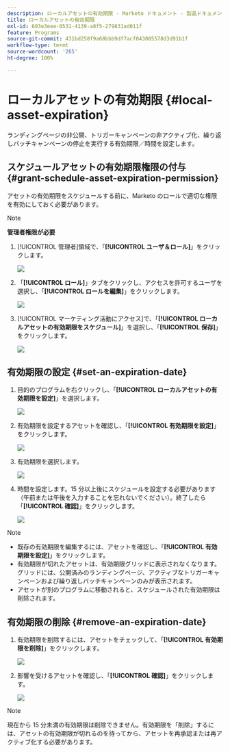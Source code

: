 ```yaml
---
description: ローカルアセットの有効期限 - Marketo ドキュメント - 製品ドキュメント
title: ローカルアセットの有効期限
exl-id: 603e3eee-0531-4139-a8f5-279831ad011f
feature: Programs
source-git-commit: 431bd258f9a68bbb9df7acf043085578d3d91b1f
workflow-type: tm+mt
source-wordcount: '265'
ht-degree: 100%

---
```


# ローカルアセットの有効期限 {#local-asset-expiration}

ランディングページの非公開、トリガーキャンペーンの非アクティブ化、繰り返しバッチキャンペーンの停止を実行する有効期限／時間を設定します。

## スケジュールアセットの有効期限権限の付与 {#grant-schedule-asset-expiration-permission}

アセットの有効期限をスケジュールする前に、Marketo のロールで適切な権限を有効にしておく必要があります。

>[!NOTE]
>
>**管理者権限が必要**

1. [!UICONTROL 管理者]領域で、「**[!UICONTROL ユーザ＆ロール]**」をクリックします。

   ![](assets/local-asset-expiration-1.png)

1. 「**[!UICONTROL ロール]**」タブをクリックし、アクセスを許可するユーザを選択し、「**[!UICONTROL ロールを編集]**」をクリックします。

   ![](assets/local-asset-expiration-2.png)

1. [!UICONTROL マーケティング活動にアクセス]で、「**[!UICONTROL ローカルアセットの有効期限をスケジュール]**」を選択し、「**[!UICONTROL 保存]**」をクリックします。

   ![](assets/local-asset-expiration-3.png)

## 有効期限の設定 {#set-an-expiration-date}

1. 目的のプログラムを右クリックし、「**[!UICONTROL ローカルアセットの有効期限を設定]**」を選択します。

   ![](assets/local-asset-expiration-4.png)

1. 有効期限を設定するアセットを確認し、「**[!UICONTROL 有効期限を設定]**」をクリックします。

   ![](assets/local-asset-expiration-5.png)

1. 有効期限を選択します。

   ![](assets/local-asset-expiration-6.png)

1. 時間を設定します。15 分以上後にスケジュールを設定する必要があります（午前または午後を入力することを忘れないでください）。終了したら「**[!UICONTROL 確認]**」をクリックします。

   ![](assets/local-asset-expiration-7.png)

>[!NOTE]
>
>* 既存の有効期限を編集するには、アセットを確認し、「**[!UICONTROL 有効期限を設定]**」をクリックします。
>* 有効期限が切れたアセットは、有効期限グリッドに表示されなくなります。グリッドには、公開済みのランディングページ、アクティブなトリガーキャンペーンおよび繰り返しバッチキャンペーンのみが表示されます。
>* アセットが別のプログラムに移動されると、スケジュールされた有効期限は削除されます。

## 有効期限の削除 {#remove-an-expiration-date}

1. 有効期限を削除するには、アセットをチェックして、「**[!UICONTROL 有効期限を削除]**」をクリックします。

   ![](assets/local-asset-expiration-8.png)

1. 影響を受けるアセットを確認し、「**[!UICONTROL 確認]**」をクリックします。

   ![](assets/local-asset-expiration-9.png)

>[!NOTE]
>
>現在から 15 分未満の有効期限は削除できません。有効期限を「削除」するには、アセットの有効期限が切れるのを待ってから、アセットを再承認または再アクティブ化する必要があります。
